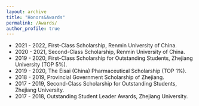 ```yaml
---
layout: archive
title: "Honors&Awards"
permalink: /Awards/
author_profile: true
---
```


* 2021 - 2022, First-Class Scholarship, Renmin University of China.
* 2020 - 2021, Second-Class Scholarship, Renmin University of China.
* 2019 - 2020, First-Class Scholarship for Outstanding Students, Zhejiang University (TOP 5%).
* 2019 - 2020, The Eisai (China) Pharmaceutical Scholarship (TOP 1%).
* 2018 - 2019, Provincial Government Scholarship of Zhejiang.
* 2017 - 2019, Second-Class Scholarship for Outstanding Students, Zhejiang University.
* 2017 - 2018, Outstanding Student Leader Awards, Zhejiang University.
